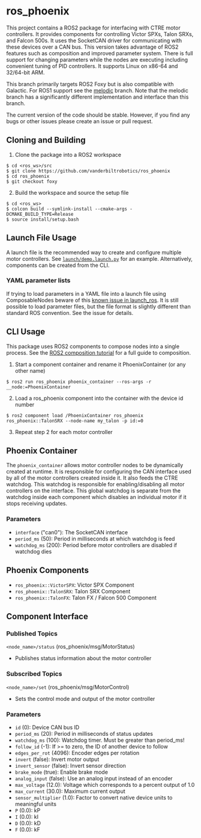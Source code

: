 # ros_phoenix
This project contains a ROS2 package for interfacing with CTRE motor controllers. It provides components for controlling Victor SPXs, Talon SRXs, and Falcon 500s. It uses the SocketCAN driver for communicating with these devices over a CAN bus. This version takes advantage of ROS2 features such as composition and improved parameter system. There is full support for changing parameters while the nodes are executing including convenient tuning of PID controllers. It supports Linux on x86-64 and 32/64-bit ARM.

This branch primarily targets ROS2 Foxy but is also compatible with Galactic. For ROS1 support see the [melodic](https://github.com/vanderbiltrobotics/ros_phoenix/tree/melodic) branch. Note that the melodic branch has a significantly different implementation and interface than this branch.

The current version of the code should be stable. However, if you find any bugs or other issues please create an issue or pull request.

## Cloning and Building
1. Clone the package into a ROS2 workspace
```
$ cd <ros_ws>/src
$ git clone https://github.com/vanderbiltrobotics/ros_phoenix
$ cd ros_phoenix
$ git checkout foxy
```
2. Build the workspace and source the setup file
```
$ cd <ros_ws>
$ colcon build --symlink-install --cmake-args -DCMAKE_BUILD_TYPE=Release
$ source install/setup.bash
```

## Launch File Usage
A launch file is the recommended way to create and configure multiple motor controllers. See [`launch/demo.launch.py`](https://github.com/vanderbiltrobotics/ros_phoenix/blob/foxy/launch/demo.launch.py) for an example. Alternatively, components can be created from the CLI.

### YAML parameter lists
If trying to load parameters in a YAML file into a launch file using ComposableNodes beware of this [known issue in launch_ros](https://github.com/ros2/launch_ros/issues/156). It is still possible to load parameter files, but the file format is slightly different than standard ROS convention. See the issue for details.

## CLI Usage
This package uses ROS2 components to compose nodes into a single process. See the [ROS2 composition tutorial](https://index.ros.org/doc/ros2/Tutorials/Composition/) for a full guide to composition.

1. Start a component container and rename it PhoenixContainer (or any other name)
```
$ ros2 run ros_phoenix phoenix_container --ros-args -r __node:=PhoenixContainer
```
2. Load a ros_phoenix component into the container with the device id number
```
$ ros2 component load /PhoenixContainer ros_phoenix ros_phoenix::TalonSRX --node-name my_talon -p id:=0
```
3. Repeat step 2 for each motor controller

## Phoenix Container
The `phoenix_container` allows motor controller nodes to be dynamically created at runtime. It is responsible for configuring the CAN interface used by all of the motor controllers created inside it. It also feeds the CTRE watchdog. This watchdog is responsible for enabling/disabling all motor controllers on the interface. This global watchdog is separate from the watchdog inside each component which disables an individual motor if it stops receiving updates.

### Parameters
- `interface` ("can0"): The SocketCAN interface
- `period_ms` (50): Period in milliseconds at which watchdog is feed
- `watchdog_ms` (200): Period before motor controllers are disabled if watchdog dies

## Phoenix Components
- `ros_phoenix::VictorSPX`: Victor SPX Component
- `ros_phoenix::TalonSRX`: Talon SRX Component
- `ros_phoenix::TalonFX`: Talon FX / Falcon 500 Component

## Component Interface
### Published Topics
`<node_name>/status` (ros_phoenix/msg/MotorStatus)
- Publishes status information about the motor controller

### Subscribed Topics
`<node_name>/set` (ros_phoenix/msg/MotorControl)
- Sets the control mode and output of the motor controller

### Parameters
- `id` (0): Device CAN bus ID
- `period_ms` (20): Period in milliseconds of status updates
- `watchdog_ms` (100): Watchdog timer. Must be greater than period_ms!
- `follow_id` (-1): If >= to zero, the ID of another device to follow
- `edges_per_rot` (4096): Encoder edges per rotation
- `invert` (false): Invert motor output
- `invert_sensor` (false): Invert sensor direction
- `brake_mode` (true): Enable brake mode
- `analog_input` (false): Use an analog input instead of an encoder
- `max_voltage` (12.0): Voltage which corresponds to a percent output of 1.0
- `max_current` (30.0): Maximum current output
- `sensor_multiplier` (1.0): Factor to convert native device units to meaningful units
- `P` (0.0): kP
- `I` (0.0): kI
- `D` (0.0): kD
- `F` (0.0): kF